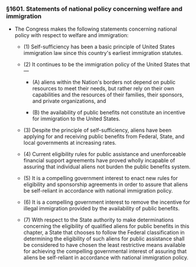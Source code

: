 ### §1601. Statements of national policy concerning welfare and immigration
* The Congress makes the following statements concerning national policy with respect to welfare and immigration:

  * (1) Self-sufficiency has been a basic principle of United States immigration law since this country's earliest immigration statutes.

  * (2) It continues to be the immigration policy of the United States that—

    * (A) aliens within the Nation's borders not depend on public resources to meet their needs, but rather rely on their own capabilities and the resources of their families, their sponsors, and private organizations, and

    * (B) the availability of public benefits not constitute an incentive for immigration to the United States.


  * (3) Despite the principle of self-sufficiency, aliens have been applying for and receiving public benefits from Federal, State, and local governments at increasing rates.

  * (4) Current eligibility rules for public assistance and unenforceable financial support agreements have proved wholly incapable of assuring that individual aliens not burden the public benefits system.

  * (5) It is a compelling government interest to enact new rules for eligibility and sponsorship agreements in order to assure that aliens be self-reliant in accordance with national immigration policy.

  * (6) It is a compelling government interest to remove the incentive for illegal immigration provided by the availability of public benefits.

  * (7) With respect to the State authority to make determinations concerning the eligibility of qualified aliens for public benefits in this chapter, a State that chooses to follow the Federal classification in determining the eligibility of such aliens for public assistance shall be considered to have chosen the least restrictive means available for achieving the compelling governmental interest of assuring that aliens be self-reliant in accordance with national immigration policy.
